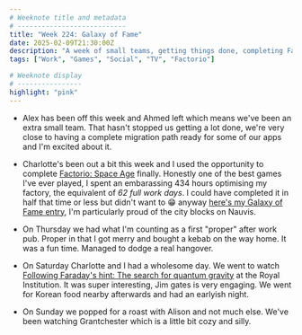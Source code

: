 ```yaml
---
# Weeknote title and metadata
# ---------------------------
title: "Week 224: Galaxy of Fame"
date: 2025-02-09T21:30:00Z
description: "A week of small teams, getting things done, completing Factorio, proper pub trips, wholesome weekends, interesting talks, good food, and cozy TV"
tags: ["Work", "Games", "Social", "TV", "Factorio"]

# Weeknote display
# ----------------
highlight: "pink"
---
```


  * Alex has been off this week and Ahmed left which means we've been an extra small team. That hasn't stopped us getting a lot done, we're very close to having a complete migration path ready for some of our apps and I'm excited about it.

  * Charlotte's been out a bit this week and I used the opportunity to complete [Factorio: Space Age](https://www.factorio.com/space-age/content) finally. Honestly one of the best games I've ever played, I spent an embarassing 434 hours optimising my factory, the equivalent of _62 full work days_. I could have completed it in half that time or less but didn't want to :grin: anyway [here's my Galaxy of Fame entry](https://factorio.com/galaxy/Calcite%20III:%20Eta3-6.C7T6), I'm particularly proud of the city blocks on Nauvis.

  * On Thursday we had what I'm counting as a first "proper" after work pub. Proper in that I got merry and bought a kebab on the way home. It was a fun time. Managed to dodge a real hangover.

  * On Saturday Charlotte and I had a wholesome day. We went to watch [Following Faraday's hint: The search for quantum gravity](https://www.rigb.org/whats-on/following-faradays-hint-search-quantum-gravity) at the Royal Institution. It was super interesting, Jim gates is very engaging. We went for Korean food nearby afterwards and had an earlyish night.

  * On Sunday we popped for a roast with Alison and not much else. We've been watching Grantchester which is a little bit cozy and silly.
